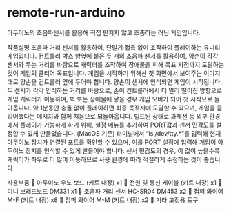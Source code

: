 # remote-run-arduino
아두이노의 초음파센서를 활용해 직접 만지지 않고 조종하는 러닝 게임입니다. 

작품설명
 초음파 거리 센서를 활용하여, 단말기 접촉 없이 조작하여 플레이하는 유니티 게임입니다. 컨트롤러 박스 양옆에 붙은 두 개의 초음파 센서를 활용하여, 양손이 각각 센서와 두는 거리를 바탕으로 캐릭터를 조작하여 장애물을 피해 목표 지점까지 도달하는 것이 게임의 클리어 목표입니다. 
게임을 시작하기 위해선 첫 화면에서 보여주는 이미지대로 양손을 컨트롤러 옆에 두어야 합니다. 양손이 센서에 인식되면 게임이 시작됩니다. 두 센서가 각각 인식하는 거리를 바탕으로, 손이 컨트롤러에서 더 멀리 떨어진 방향으로 게임 캐릭터가 이동하며, 벽 또는 장애물에 닿을 경우 게임 오버가 되어 첫 시작으로 돌아옵니다. 약 1분동안 충돌 없이 플레이하면 최종 목적지에 도달할 수 있으며, 게임을 클리어했다는 메시지와 함께 처음으로 되돌아옵니다. 
빌드된 상태로 과제전 등 외부 환경에서 플레이가 가능하게 하기 위해, 설정 메뉴를 추가하여 PORT값과 센서 민감도를 설정할 수 있게 만들었습니다. (MacOS 기준) 터미널에서 “ls /dev/tty.*”를 입력해 현재 아두이노 장치가 연결된 포트를 확인할 수 있으며, 이를 PORT 설정에 입력해 게임이 아두이노 장치를 인식할 수 있게 만들어야 합니다. 센서 민감도의 경우, 이 값이 높을수록 캐릭터가 좌우로 더 많이 이동하므로 사용 환경에 따라 적절하게 수정하는 것이 좋습니다. 

사용부품
	아두이노 우노 보드 (키트 내장)		x1
	전원 및 통신 케이블 (키트 내장)		x1
	미니 브레드보드 DM331		x1
	초음파 거리 센서 HC-SR04 DM453	x2
	점퍼 와이어 M-F (키트 내장)		x8
	점퍼 와이어 M-M (키트 내장)		x2
	기타 고정용 도구
